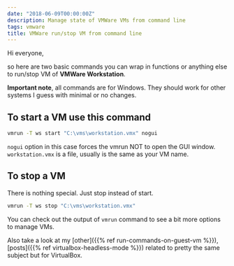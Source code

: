 ```yaml
---
date: "2018-06-09T00:00:00Z"
description: Manage state of VMWare VMs from command line
tags: vmware
title: VMWare run/stop VM from command line
---
```


Hi everyone,

so here are two basic commands you can wrap in functions or anything else to run/stop VM of **VMWare Workstation**.

**Important note**, all commands are for Windows. They should work for other systems I guess with minimal or no changes.

<h2>To start a VM use this command</h2>

```bash
vmrun -T ws start "C:\vms\workstation.vmx" nogui
```

`nogui` option in this case forces the vmrun NOT to open the GUI window.
`workstation.vmx` is a file, usually is the same as your VM name.

<h2>To stop a VM</h2>

There is nothing special. Just stop instead of start.

```bash
vmrun -T ws stop "C:\vms\workstation.vmx"
```

You can check out the output of `vmrun` command to see a bit more options to manage VMs.

Also take a look at my [other]({{% ref run-commands-on-guest-vm %}}), [posts]({{% ref virtualbox-headless-mode  %}}) related to pretty the same subject but for VirtualBox.
